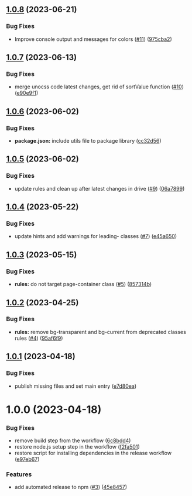 ## [1.0.8](https://github.com/warp-ds/preset-migrate/compare/v1.0.7...v1.0.8) (2023-06-21)


### Bug Fixes

* Improve console output and messages for colors ([#11](https://github.com/warp-ds/preset-migrate/issues/11)) ([975cba2](https://github.com/warp-ds/preset-migrate/commit/975cba2db8f698e97ddf6af7b05ae60f1e10a8da))

## [1.0.7](https://github.com/warp-ds/preset-migrate/compare/v1.0.6...v1.0.7) (2023-06-13)


### Bug Fixes

* merge unocss code latest changes, get rid of sortValue function ([#10](https://github.com/warp-ds/preset-migrate/issues/10)) ([e90e9f1](https://github.com/warp-ds/preset-migrate/commit/e90e9f139a6c1eb05893ec78d35c36ff7131936a))

## [1.0.6](https://github.com/warp-ds/preset-migrate/compare/v1.0.5...v1.0.6) (2023-06-02)


### Bug Fixes

* **package.json:** include utils file to package library ([cc32d56](https://github.com/warp-ds/preset-migrate/commit/cc32d56ded90a547fd8282410190de36999332a5))

## [1.0.5](https://github.com/warp-ds/preset-migrate/compare/v1.0.4...v1.0.5) (2023-06-02)


### Bug Fixes

* update rules and clean up after latest changes in drive ([#9](https://github.com/warp-ds/preset-migrate/issues/9)) ([06a7899](https://github.com/warp-ds/preset-migrate/commit/06a7899541d0990ecdcea0737a18743a05914ef4))

## [1.0.4](https://github.com/warp-ds/preset-migrate/compare/v1.0.3...v1.0.4) (2023-05-22)


### Bug Fixes

* update hints and add warnings for leading- classes ([#7](https://github.com/warp-ds/preset-migrate/issues/7)) ([e45a650](https://github.com/warp-ds/preset-migrate/commit/e45a6503083996d515592fc730711d9708885df7))

## [1.0.3](https://github.com/warp-ds/preset-migrate/compare/v1.0.2...v1.0.3) (2023-05-15)


### Bug Fixes

* **rules:** do not target page-container class ([#5](https://github.com/warp-ds/preset-migrate/issues/5)) ([857314b](https://github.com/warp-ds/preset-migrate/commit/857314b3f97b26e9513250c0fe24c5289fc30720))

## [1.0.2](https://github.com/warp-ds/preset-migrate/compare/v1.0.1...v1.0.2) (2023-04-25)


### Bug Fixes

* **rules:** remove bg-transparent and bg-current from deprecated classes rules ([#4](https://github.com/warp-ds/preset-migrate/issues/4)) ([95af6f9](https://github.com/warp-ds/preset-migrate/commit/95af6f9b3220b112059bb05303fe1955b3a2cf42))

## [1.0.1](https://github.com/warp-ds/preset-migrate/compare/v1.0.0...v1.0.1) (2023-04-18)


### Bug Fixes

* publish missing files and set main entry ([e7d80ea](https://github.com/warp-ds/preset-migrate/commit/e7d80ea31b138dcd1de8cc5c76dd5383a508696e))

# 1.0.0 (2023-04-18)


### Bug Fixes

* remove build step from the workflow ([6c8bdd4](https://github.com/warp-ds/preset-migrate/commit/6c8bdd453489971568aa37ec7db48e3ebcff47ae))
* restore node.js setup step in the workflow ([f2fa501](https://github.com/warp-ds/preset-migrate/commit/f2fa50137dc2c3e4e33433b1d6e93c9724cd980d))
* restore script for installing dependencies in the release workflow ([e97eb67](https://github.com/warp-ds/preset-migrate/commit/e97eb67fa38b00f219ce96d19340f26aaa0aa943))


### Features

* add automated release to npm ([#3](https://github.com/warp-ds/preset-migrate/issues/3)) ([45e8457](https://github.com/warp-ds/preset-migrate/commit/45e84570d26f493472039bf059a451ce4da4c6e7))
